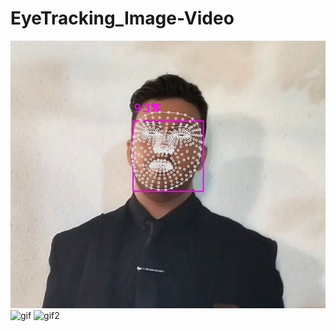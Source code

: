 # EyeTracking_Image-Video

![image](/data/output.jpg)
![gif](/data/output2.gif)
![gif2](/data/output.gif)

